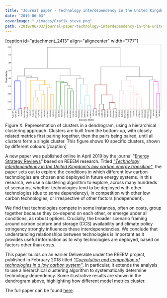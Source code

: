 ```yaml
---
title: "Journal paper - Technology interdependency in the United Kingdom's low carbon energy transition"
date: "2019-06-03"
coverImage: "./images/Grafik_steve.png"
path: /2019/06/03/journal-paper-technology-interdependency-in-the-united-kingdoms-low-carbon-energy-transition/
---
```


\[caption id="attachment\_2413" align="aligncenter" width="777"\]![Representation of clusters in a dendrogram](./images/Grafik_steve.png) Figure X. Representation of clusters in a dendrogram, using a hierarchical clustering approach. Clusters are built from the bottom-up, with closely related metrics first pairing together, then the pairs being paired, until all clusters form a single cluster. This figure shows 10 specific clusters, shown by different colours.\[/caption\]

A new paper was published online in April 2019 by the journal "[Energy Strategy Reviews](https://www.journals.elsevier.com/energy-strategy-reviews)" based on REEEM research. Titled [_"Technology interdependency in the United Kingdom's low carbon energy transition"_](https://authors.elsevier.com/sd/article/S2211467X1930029X), the paper sets out to explore the conditions in which different low carbon technologies are chosen and deployed in future energy systems. In this research, we use a clustering algorithm to explore, across many hundreds of scenarios, whether technologies tend to be deployed with other technologies (due to some dependency), in competition with other low carbon technologies, or irrespective of other factors (independent).

We find that technologies compete in some instances, often on costs, group together because they co-depend on each other, or emerge under all conditions, as robust options. Crucially, the broader scenario framing around carbon capture and storage (CCS) availability and climate policy stringency strongly influences these interdependencies. We conclude that understanding relationships between technologies is important as it provides useful information as to why technologies are deployed, based on factors other than costs.

This paper builds on an earlier Deliverable under the REEEM project, published in February 2018 titled [_"Coevolution and competition of technologies in a low carbon system"_](https://www.reeem.org/wp-content/uploads/2018/07/REEEM-D2.4-Technologies-in-Low-Carbon-System.pdf). In particular, it extends the analysis to use a hierarchical clustering algorithm to systematically determine technology dependency. Some illustrative results are shown in the dendrogram above, highlighting how different model metrics cluster.

The full paper can be found [here](https://authors.elsevier.com/sd/article/S2211467X1930029X).
